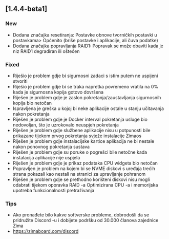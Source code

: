 ## [1.4.4-beta1]
### New
- Dodana značajka resetiranja: Postavke obnove tvorničkih postavki u postavkama> Općenito (briše postavke i aplikacije, ali čuva podatke)
- Dodana značajka popravljanja RAID1: Popravak se može obaviti kada je niz RAID1 degradiran ili oštećen
### Fixed
- Riješio je problem gdje bi sigurnosni zadaci s istim putem ne uspijeni stvoriti
- Riješio je problem gdje bi se traka napretka povremeno vratila na 0% kada je sigurnosna kopija gotovo dovršena
- Riješen je problem gdje je zaslon pokretanja/zaustavljanja sigurnosnih kopija bio netočan
- Ispravljena je greška u kojoj bi neke aplikacije ostale u stanju učitavanja nakon pokretanja
- Riješen je problem gdje je Docker interval pokretanja usluge bio nedovoljan, što je uzrokovalo neuspjeh pokretanja
- Riješen je problem gdje službene aplikacije nisu u potpunosti bile prikazane tijekom prvog pokretanja svježe instalacije Zimaos
- Riješen je problem gdje instalacijske kartice aplikacija ne bi nestale nakon ponovnog pokretanja sustava
- Riješen je problem gdje su poruke o pogrešci bile netočne kada instalacija aplikacije nije uspjela
- Riješen je problem gdje je prikaz podataka CPU widgeta bio netočan
- Popravljen je problem na kojem bi se NVME diskovi s uređaja trećih strana pokazali kao nestali na stranici za upravljanje pohranom
- Riješen je problem gdje se prethodno korišteni diskovi nisu mogli odabrati tijekom oporavka RAID -a
Optimizirana CPU -a i memorijska upotreba funkcionalnosti pretraživanja
### Tips
- Ako pronađete bilo kakve softverske probleme, dobrodošli da se pridružite Discord -u i dobijete podršku od 30.000 članova zajednice Zima
- <a href = "https://zimaboard.com/discord" target = "_ blank" stil = "color: blue"> https://zimaboard.com/discord </a>

